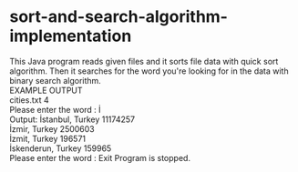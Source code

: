 # sort-and-search-algorithm-implementation
This Java program reads given files and it sorts file data with quick sort algorithm. Then it searches for the word you're looking for in the data with binary search algorithm.<br>
EXAMPLE OUTPUT<br>
cities.txt 4<br>
Please enter the word : İ <br>
Output: İstanbul, Turkey 11174257<br>İzmir, Turkey 2500603<br> İzmit, Turkey 196571<br>İskenderun, Turkey 159965<br>
Please enter the word : Exit Program is stopped.
